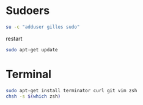 # Sudoers

```bash
su -c "adduser gilles sudo"
```

restart

```bash
sudo apt-get update
```

# Terminal


```bash
sudo apt-get install terminator curl git vim zsh
chsh -s $(which zsh)
```
